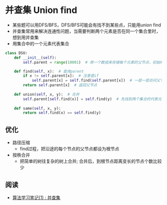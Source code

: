 # 并查集 Union find

- 某些题可以用DFS/BFS，DFS/BFS可能会有找不到某些点，只能用union find
- 并查集常用来解决连通性问题，当需要判断两个元素是否在同一个集合里时，想到用并查集
- 用集合中的一个元素代表集合


```python
class DSU:
    def __init__(self):
        self.parent = range(10001)  # 用一个数组来存储每个元素的父节点，初始时每个节点parent都是自己

    def find(self, x):  # 查询parent
        if x != self.parent[x]:  # 注意是if
            self.parent[x] = self.find(self.parent[x])  # 一层一层访问父节点，直至根节点
        return self.parent[x]  # 返回父节点
    
    def union(self, x, y):  # 合并
        self.parent[self.find(x)] = self.find(y)  # 先找到两个集合的代表元素，然后将前者的父节点设为后者
    
    def same(self, x, y):
        return self.find(x) == self.find(y)
```


## 优化
- 路径压缩
  - find过程，把沿途的每个节点的父节点都设为根节点
- 按秩合并
  - 把简单的树往复杂的树上合并; 合并后，到根节点距离变长的节点个数比较少


## 阅读
- [算法学习笔记(1) : 并查集](https://zhuanlan.zhihu.com/p/93647900)

